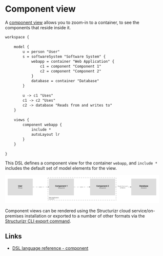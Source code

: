 # Component view

A [component view](https://c4model.com/#ComponentDiagram) allows you to zoom-in to a container, to see the components that reside inside it.

```
workspace {

    model {
        u = person "User"
        s = softwareSystem "Software System" {
            webapp = container "Web Application" {
                c1 = component "Component 1"    
                c2 = component "Component 2"    
            }
            database = container "Database"
        }

        u -> c1 "Uses"
        c1 -> c2 "Uses"
        c2 -> database "Reads from and writes to"
    }

    views {
        component webapp {
            include *
            autoLayout lr
        }
    }
    
}
```

This DSL defines a component view for the container `webapp`, and `include *` includes the default set of model elements for the view.

[![](example-1.png)](http://structurizr.com/dsl?src=https://raw.githubusercontent.com/structurizr/dsl/master/docs/cookbook/component-view/example-1.dsl)

Component views can be rendered using the Structurizr cloud service/on-premises installation or exported to a number of other formats via the [Structurizr CLI export command](https://github.com/structurizr/cli/blob/master/docs/export.md).

## Links

- [DSL language reference - component](https://github.com/structurizr/dsl/blob/master/docs/language-reference.md#component-view)